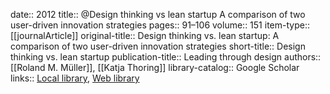 date:: 2012
title:: @Design thinking vs lean startup A comparison of two user-driven innovation strategies
pages:: 91–106
volume:: 151
item-type:: [[journalArticle]]
original-title:: Design thinking vs. lean startup: A comparison of two user-driven innovation strategies
short-title:: Design thinking vs. lean startup
publication-title:: Leading through design
authors:: [[Roland M. Müller]], [[Katja Thoring]]
library-catalog:: Google Scholar
links:: [Local library](zotero://select/library/items/FMPT4JC8), [Web library](https://www.zotero.org/users/6520516/items/FMPT4JC8)
